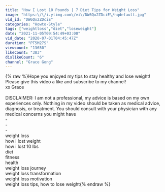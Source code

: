 ```yaml
---
title: "How I Lost 10 Pounds | 7 Diet Tips for Weight Loss"
image: "https:\/\/i.ytimg.com\/vi\/DW6Qx2ZDciE\/hqdefault.jpg"
vid_id: "DW6Qx2ZDciE"
categories: "Howto-Style"
tags: ["weightloss","diet","loseweight"]
date: "2021-11-05T09:54:49+03:00"
vid_date: "2020-07-01T04:45:47Z"
duration: "PT5M27S"
viewcount: "13650"
likeCount: "383"
dislikeCount: "6"
channel: "Grace Gong"
---
```

{% raw %}Hope you enjoyed my tips to stay healthy and lose weight! Please give this video a like and subscribe to my channel!<br />xx Grace<br /><br />DISCLAIMER: I am not a professional, my advice is based on my own experiences only. Nothing in my video should be taken as medical advice, diagnosis, or treatment. You should consult with your physician with any medical concerns you might have<br />-<br />-<br />-<br />weight loss<br />how i lost weight<br />how i lost 10 lbs<br />diet<br />fitness<br />health<br />weight loss journey<br />weight loss transformation<br />weight loss motivation<br />weight loss tips, how to lose weight{% endraw %}
